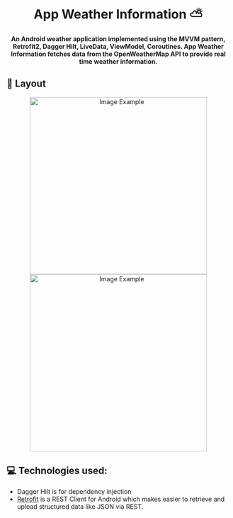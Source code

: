 <h1 align="center" style="font-weight: bold;">App Weather Information ⛅</h1>

<p align="center">
    <b>An Android weather application implemented using the MVVM pattern, Retrofit2, 
      Dagger Hilt, LiveData, ViewModel, Coroutines. App Weather Information
      fetches data from the OpenWeatherMap API to provide real time weather information.  </b>
</p>

<h2 id="layout">🎨 Layout</h2>

<p align="center">
    <img src="../.github/example.png" alt="Image Example" width="400px">
    <img src="../.github/example.png" alt="Image Example" width="400px">
</p>

<h2 id="technologies">💻 Technologies used:</h2>

- Dagger Hilt is for dependency injection
- <a href="https://square.github.io/retrofit/">Retrofit</a> is a REST Client for Android which makes easier to retrieve and upload structured data like JSON via REST.

